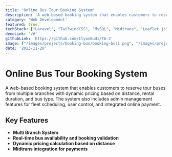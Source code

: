 ```yaml
---
title: 'Online Bus Tour Booking System'
description: 'A web-based booking system that enables customers to reserve tour buses from multiple branches with dynamic pricing based on distance, rental duration, and bus type. The system also includes admin management features for fleet scheduling, user control, and integrated online payment.'
category: 'Web Development'
featured: true,
techStack: ["Laravel", "TailwindCSS", "MySQL", "Midtrans", "Leaflet.js", "mapbox"]
demoLink: '/#'
githubLink: 'https://github.com/IlyasBudi/TA-2'
image: ["/images/projects/booking-bus/booking-bus1.png", "/images/projects/booking-bus/booking-bus2.png", "/images/projects/booking-bus/booking-bus3.png", "/images/projects/booking-bus/booking-bus4.png", "/images/projects/booking-bus/booking-bus5.png", "/images/projects/booking-bus/booking-bus6.png", "/images/projects/booking-bus/booking-bus7.png"]
date: '2023-11-20'
---
```


# Online Bus Tour Booking System

A web-based booking system that enables customers to reserve tour buses from multiple branches with dynamic pricing based on distance, rental duration, and bus type. The system also includes admin management features for fleet scheduling, user control, and integrated online payment.

## Key Features

- **Multi Branch System**
- **Real-time bus availability and booking validation**
- **Dynamic pricing calculation based on distance**
- **Midtrans integration for payments**